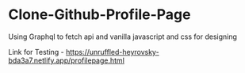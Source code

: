 # Clone-Github-Profile-Page
Using Graphql to fetch api and vanilla javascript and css for designing 


Link for Testing - https://unruffled-heyrovsky-bda3a7.netlify.app/profilepage.html
